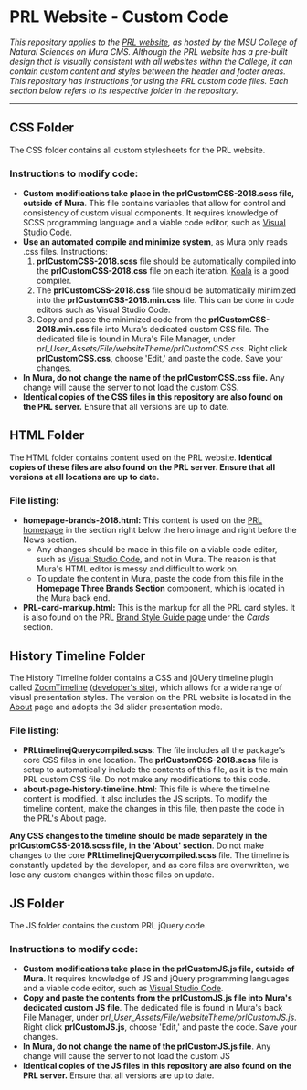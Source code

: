 # PRL Website - Custom Code
*This repository applies to the <a href="https://prl.natsci.msu.edu/">PRL website</a>, as hosted by the MSU College of Natural Sciences on Mura CMS. Although the PRL website has a pre-built design that is visually consistent with all websites within the College, it can contain custom content and styles between the header and footer areas. This repository has instructions for using the PRL custom code files. Each section below refers to its respective folder in the repository.*
<hr>

## CSS Folder
The CSS folder contains all custom stylesheets for the PRL website. 
### Instructions to modify code:
 * **Custom modifications take place in the prlCustomCSS-2018.scss file, outside of Mura**. This file contains variables that allow for control and consistency of custom visual components. It requires knowledge of SCSS programming language and a viable code editor, such as <a href="https://code.visualstudio.com/"> Visual Studio Code</a>.
* **Use an automated compile and minimize system**, as Mura only reads .css files. Instructions:
  1. **prlCustomCSS-2018.scss** file should be automatically compiled into the **prlCustomCSS-2018.css** file on each iteration. <a href="http://koala-app.com/">Koala</a> is a good compiler.
  2. The **prlCustomCSS-2018.css** file should be automatically minimized into the **prlCustomCSS-2018.min.css** file. This can be done in code editors such as Visual Studio Code.
  3. Copy and paste the minimized code from the **prlCustomCSS-2018.min.css** file into Mura's dedicated custom CSS file. The dedicated file is found in Mura's File Manager, under *prl_User_Assets/File/websiteTheme/prlCustomCSS.css*. Right click **prlCustomCSS.css**, choose 'Edit,' and paste the code. Save your changes.
* **In Mura, do not change the name of the prlCustomCSS.css file.** Any change will cause the server to not load the custom CSS.
* **Identical copies of the CSS files in this repository are also found on the PRL server.** Ensure that all versions are up to date.

## HTML Folder
The HTML folder contains content used on the PRL website. **Identical copies of these files are also found on the PRL server. Ensure that all versions at all locations are up to date.**
### File listing:
* **homepage-brands-2018.html:** This content is used on the <a href="https://prl.natsci.msu.edu/">PRL homepage</a> in the section right below the hero image and right before the News section.
  * Any changes should be made in this file on a viable code editor, such as <a href="https://code.visualstudio.com/"> Visual Studio Code</a>, and not in Mura. The reason is that Mura's HTML editor is messy and difficult to work on.
  * To update the content in Mura, paste the code from this file in the **Homepage Three Brands Section** component, which is located in the Mura back end.
* **PRL-card-markup.html:** This is the markup for all the PRL card styles. It is also found on the PRL <a href="https://prl.natsci.msu.edu/about/internal-resources/brand-style-guide/">Brand Style Guide page</a> under the *Cards* section.

## History Timeline Folder
The History Timeline folder contains a CSS and jQUery timeline plugin called <a href="http://preview.codecanyon.net/item/zoomtimeline-css-timeline-pack/full_screen_preview/16918891?_ga=2.76863253.1076320330.1529523907-713049933.1525180595">ZoomTimeline</a> (<a href="http://digitalzoomstudio.net/">developer's site</a>), which allows for a wide range of visual presentation styles. The version on the PRL website is located in the <a href="https://prl.natsci.msu.edu/about/">About</a> page and adopts the 3d slider presentation mode.
### File listing:
* **PRLtimelinejQuerycompiled.scss**: The file includes all the package's core CSS files in one location. The **prlCustomCSS-2018.scss** file is setup to automatically include the contents of this file, as it is the main PRL custom CSS file. Do not make any modifications to this code.
* **about-page-history-timeline.html**: This file is where the timeline content is modified. It also includes the JS scripts. To modify the timeline content, make the changes in this file, then paste the code in the PRL's About page.

**Any CSS changes to the timeline should be made separately in the prlCustomCSS-2018.scss file, in the 'About' section**. Do not make changes to the core **PRLtimelinejQuerycompiled.scss** file. The timeline is constantly updated by the developer, and as core files are overwritten, we lose any custom changes within those files on update.
 
## JS Folder
The JS folder contains the custom PRL jQuery code. 
### Instructions to modify code:
* **Custom modifications take place in the prlCustomJS.js file,  outside of Mura**.  It requires knowledge of JS and jQuery programming languages and a viable code editor, such as <a href="https://code.visualstudio.com/"> Visual Studio Code</a>.
* **Copy and paste the contents from the prlCustomJS.js file into Mura's dedicated custom JS file**. The dedicated file is found in Mura's back File Manager, under *prl_User_Assets/File/websiteTheme/prlCustomJS.js*. Right click **prlCustomJS.js**, choose 'Edit,' and paste the code. Save your changes.
* **In Mura, do not change the name of the prlCustomJS.js file**. Any change will cause the server to not load the custom JS
* **Identical copies of the JS files in this repository are also found on the PRL server.** Ensure that all versions are up to date.
